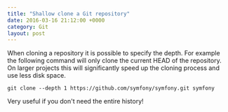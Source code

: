 ```yaml
---
title: "Shallow clone a Git repository"
date: 2016-03-16 21:12:00 +0000
category: Git
layout: post
---
```

When cloning a repository it is possible to specify the depth. For example the following command
will only clone the current HEAD of the repository. On larger projects this will significantly speed up
the cloning process and use less disk space.
```
git clone --depth 1 https://github.com/symfony/symfony.git symfony
```

Very useful if you don't need the entire history!
